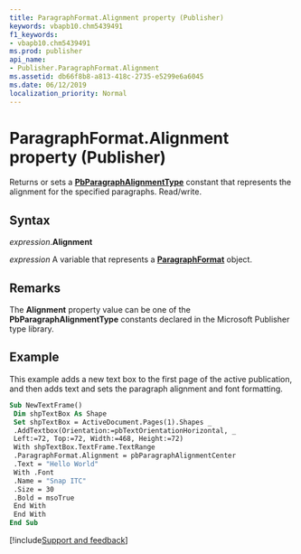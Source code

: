 ```yaml
---
title: ParagraphFormat.Alignment property (Publisher)
keywords: vbapb10.chm5439491
f1_keywords:
- vbapb10.chm5439491
ms.prod: publisher
api_name:
- Publisher.ParagraphFormat.Alignment
ms.assetid: db66f8b8-a813-418c-2735-e5299e6a6045
ms.date: 06/12/2019
localization_priority: Normal
---
```



# ParagraphFormat.Alignment property (Publisher)

Returns or sets a **[PbParagraphAlignmentType](Publisher.PbParagraphAlignmentType.md)** constant that represents the alignment for the specified paragraphs. Read/write.


## Syntax

_expression_.**Alignment**

_expression_ A variable that represents a **[ParagraphFormat](Publisher.ParagraphFormat.md)** object.


## Remarks

The **Alignment** property value can be one of the **PbParagraphAlignmentType** constants declared in the Microsoft Publisher type library.


## Example

This example adds a new text box to the first page of the active publication, and then adds text and sets the paragraph alignment and font formatting.

```vb
Sub NewTextFrame() 
 Dim shpTextBox As Shape 
 Set shpTextBox = ActiveDocument.Pages(1).Shapes _ 
 .AddTextbox(Orientation:=pbTextOrientationHorizontal, _ 
 Left:=72, Top:=72, Width:=468, Height:=72) 
 With shpTextBox.TextFrame.TextRange 
 .ParagraphFormat.Alignment = pbParagraphAlignmentCenter 
 .Text = "Hello World" 
 With .Font 
 .Name = "Snap ITC" 
 .Size = 30 
 .Bold = msoTrue 
 End With 
 End With 
End Sub
```

[!include[Support and feedback](~/includes/feedback-boilerplate.md)]